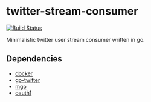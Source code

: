 # twitter-stream-consumer

[![Build Status](https://travis-ci.org/stupendous-man/stupendous-lab.svg?branch=master)](https://travis-ci.org/stupendous-man/stupendous-lab)

Minimalistic twitter user stream consumer written in go.

## Dependencies

* [docker](https://github.com/docker/docker)
* [go-twitter](https://github.com/dghubble/go-twitter)
* [mgo](https://github.com/go-mgo/mgo)
* [oauth1](https://github.com/dghubble/oauth1)
